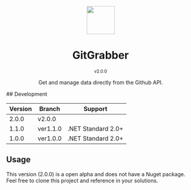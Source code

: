 <div align="center">
  <img src="https://i.imgur.com/JnSjFjJ.png" width="75px">
  <br>
  <h1>GitGrabber</h1><sup>v2.0.0</sup>
</div>

<center>
<p align="center">
Get and manage data directly from the Github API. 

</p>
</center>
## Development

| Version | Branch | Support |
| --- | ----------- | ------ |
| 2.0.0 | v2.0.0 | | .NET 6.0+ |
| 1.1.0 | ver1.1.0 | .NET Standard 2.0+ |
| 1.0.0 | ver1.0.0 | .NET Standard 2.0+ |

## Usage

This version (2.0.0) is a open alpha and does not have a Nuget package. Feel free to clone
this project and reference in your solutions.
